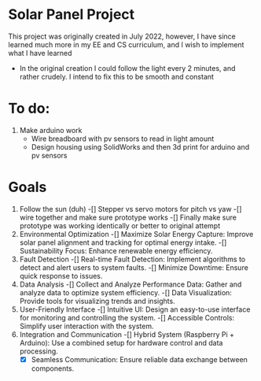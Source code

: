 # Solar Panel Project
This project was originally created in July 2022, however, I have since learned much more in my EE and CS curriculum, and I wish to implement what I have learned
- In the original creation I could follow the light every 2 minutes, and rather crudely. I intend to fix this to be smooth and constant
# To do:
1. Make arduino work
   - Wire breadboard with pv sensors to read in light amount
   - Design housing using SolidWorks and then 3d print for arduino and pv sensors

# Goals
1. Follow the sun (duh)
   -[] Stepper vs servo motors for pitch vs yaw
   -[] wire together and make sure prototype works
   -[] Finally make sure prototype was working identically or better to original attempt
2. Environmental Optimization
   -[] Maximize Solar Energy Capture: Improve solar panel alignment and tracking for optimal energy intake.
   -[] Sustainability Focus: Enhance renewable energy efficiency.
3. Fault Detection
   -[] Real-time Fault Detection: Implement algorithms to detect and alert users to system faults.
   -[] Minimize Downtime: Ensure quick response to issues.
4. Data Analysis
   -[] Collect and Analyze Performance Data: Gather and analyze data to optimize system efficiency.
   -[] Data Visualization: Provide tools for visualizing trends and insights.
5. User-Friendly Interface
   -[] Intuitive UI: Design an easy-to-use interface for monitoring and controlling the system.
   -[] Accessible Controls: Simplify user interaction with the system.
6. Integration and Communication
    -[] Hybrid System (Raspberry Pi + Arduino): Use a combined setup for hardware control and data processing.
    -[x] Seamless Communication: Ensure reliable data exchange between components.
